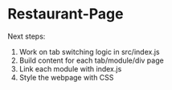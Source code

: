 # Restaurant-Page
Next steps: 
1. Work on tab switching logic in src/index.js
2. Build content for each tab/module/div page
3. Link each module with index.js
4. Style the webpage with CSS
